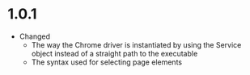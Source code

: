 # 1.0.1
* Changed
  * The way the Chrome driver is instantiated by using the Service object instead of a straight path to the executable
  * The syntax used for selecting page elements
